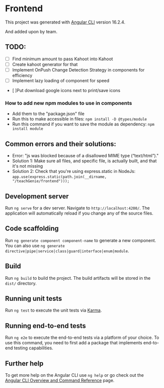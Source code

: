 # Frontend

This project was generated with [Angular CLI](https://github.com/angular/angular-cli) version 16.2.4.

And added upon by team.

## TODO:

- [ ] Find minimum amount to pass Kahoot into Kahoot
- [ ] Create kahoot generator for that
- [ ] Implement OnPush Change Detection Strategy in components for efficiency
- [ ] Implement lazy loading of component for speed
- [ ]Put download google icons next to print/save icons

### How to add new npm modules to use in components

- Add them to the "package.json" file
- Run this to make accessible in files: `npm install -D @types/module`
- Run this command if you want to save the module as dependency: `npm install module`

## Common errors and their solutions:

- Error: "js was blocked because of a disallowed MIME type (“text/html”)."
- Solution 1: Make sure all files, and specific file, is actually built, and that it's not missing
- Solution 2: Check that you're using express.static in NodeJs: `app.use(express.static(path.join(__dirname, "/teachGenie/frontend")));`

## Development server

Run `ng serve` for a dev server. Navigate to `http://localhost:4200/`. The application will automatically reload if you change any of the source files.

## Code scaffolding

Run `ng generate component component-name` to generate a new component. You can also use `ng generate directive|pipe|service|class|guard|interface|enum|module`.

## Build

Run `ng build` to build the project. The build artifacts will be stored in the `dist/` directory.

## Running unit tests

Run `ng test` to execute the unit tests via [Karma](https://karma-runner.github.io).

## Running end-to-end tests

Run `ng e2e` to execute the end-to-end tests via a platform of your choice. To use this command, you need to first add a package that implements end-to-end testing capabilities.

## Further help

To get more help on the Angular CLI use `ng help` or go check out the [Angular CLI Overview and Command Reference](https://angular.io/cli) page.
